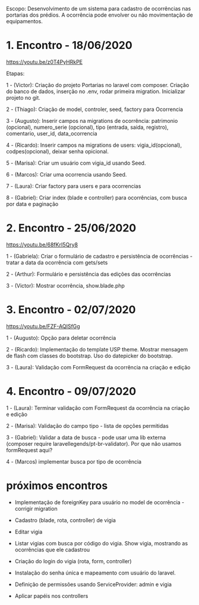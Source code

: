 Escopo: Desenvolvimento de um sistema para cadastro de ocorrências nas
portarias dos prédios. A ocorrência pode envolver ou não movimentação
de equipamentos.

# 1. Encontro - 18/06/2020
https://youtu.be/z0T4PyHRkPE

Etapas:

1 - (Victor): Criação do projeto Portarias no laravel com composer. Criação do banco
de dados, inserção no .env, rodar primeira migration. Inicializar projeto
no git.

2 - (Thiago): Criação de model, controler, seed, factory para Ocorrencia

3 - (Augusto): Inserir campos na migrations de ocorrência: patrimonio (opcional),
numero_serie (opcional), tipo (entrada, saida, registro), comentario, user_id, data_ocorrencia

4 - (Ricardo):  Inserir campos na migrations de users: vigia_id(opcional), codpes(opcional),
deixar senha opicional.

5 - (Marisa): Criar um usuário com vigia_id usando Seed. 

6 - (Marcos): Criar uma ocorrencia usando Seed.

7 - (Laura): Criar factory para users e para ocorrencias

8 - (Gabriel): Criar index (blade e controller) para ocorrências, com busca por data e paginação

# 2. Encontro - 25/06/2020 
https://youtu.be/68fKrI5Qry8

1 - (Gabriela): Criar o formulário de cadastro e persistência de ocorrências - tratar a data da ocorrência com gets/sets

2 - (Arthur): Formulário e persistência das edições das ocorrências

3 - (Victor): Mostrar ocorrência, show.blade.php

# 3. Encontro - 02/07/2020
https://youtu.be/FZF-AQISfGg

1 - (Augusto): Opção para deletar ocorrência

2 - (Ricardo): Implementação do template USP theme. Mostrar mensagem de flash com classes do bootstrap. Uso do datepicker do bootstrap.

3 - (Laura): Validação com FormRequest da ocorrência na criação e edição

# 4. Encontro - 09/07/2020

1 - (Laura): Terminar validação com FormRequest da ocorrência na criação e edição

2 - (Marisa): Validação do campo tipo - lista de opções permitidas

3 - (Gabriel): Validar a data de busca - pode usar uma lib externa (composer require laravellegends/pt-br-validator).
Por que não usamos formRequest aqui?

4 - (Marcos) implementar busca por tipo de ocorrência

# próximos encontros 

 - Implementação de foreignKey para usuário no model de ocorrência - corrigir migration

 - Cadastro (blade, rota, controller) de vigia

 - Editar vigia

 - Listar vigias com busca por código do vigia. Show vigia, mostrando as ocorrências que ele cadastrou

 - Criação do login do vigia (rota, form, controller)

 - Instalação do senha única e mapeamento com usuário do laravel. 
 - Definição de permissões usando ServiceProvider: admin e vigia

 -  Aplicar papéis nos controllers

